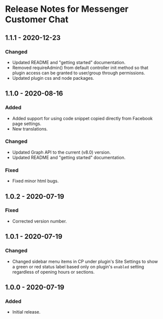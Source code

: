 # Release Notes for Messenger Customer Chat

## 1.1.1 - 2020-12-23

### Changed
- Updated README and "getting started" documentation.
- Removed requireAdmin() from default controller init method so that plugin access can be granted to user/group through permissions.
- Updated plugin css and node packages.

## 1.1.0 - 2020-08-16

### Added
- Added support for using code snippet copied directly from Facebook page settings.
- New translations.

### Changed
- Updated Graph API to the current (v8.0) version.
- Updated README and "getting started" documentation.

### Fixed
- Fixed minor html bugs.

## 1.0.2 - 2020-07-19

### Fixed
- Corrected version number.

## 1.0.1 - 2020-07-19

### Changed
- Changed sidebar menu items in CP under plugin's Site Settings to show a green or red status label based only on plugin's `enabled` setting regardless of opening hours or sections.

## 1.0.0 - 2020-07-19

### Added
- Initial release.